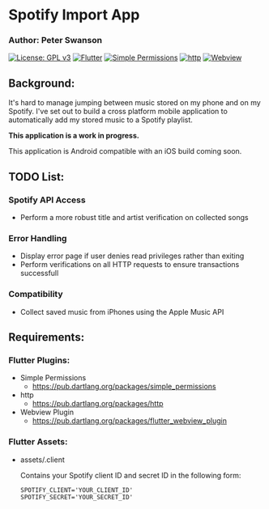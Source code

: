 # Spotify Import App
### Author: Peter Swanson
[![License: GPL v3](https://img.shields.io/badge/License-GPL%20v3-blue.svg)](https://www.gnu.org/licenses/gpl-3.0) 
[![Flutter](https://img.shields.io/badge/Flutter-1.0-green.svg)](https://flutter.io/) 
[![Simple Permissions](https://img.shields.io/badge/Simple%20Permissions-0.1.9-green.svg)](https://pub.dartlang.org/packages/simple_permissions)
[![http](https://img.shields.io/badge/http-0.12.0-green.svg)](https://pub.dartlang.org/packages/http)
[![Webview](https://img.shields.io/badge/Webview-0.3.0+2-green.svg)](https://pub.dartlang.org/packages/flutter_webview_plugin)

## Background:
It's hard to manage jumping between music stored on my phone and on my Spotify. I've set out to build a cross platform mobile application to automatically add my stored music to a Spotify playlist.

<b>This application is a work in progress.</b>

This application is Android compatible with an iOS build coming soon.

## TODO List:
### Spotify API Access
- Perform a more robust title and artist verification on collected songs

### Error Handling
- Display error page if user denies read privileges rather than exiting
- Perform verifications on all HTTP requests to ensure transactions successfull

### Compatibility 
- Collect saved music from iPhones using the Apple Music API

## Requirements:
### Flutter Plugins:
- Simple Permissions
  - https://pub.dartlang.org/packages/simple_permissions
- http
  - https://pub.dartlang.org/packages/http
- Webview Plugin
  - https://pub.dartlang.org/packages/flutter_webview_plugin

### Flutter Assets:
- assets/.client
  
  Contains your Spotify client ID and secret ID in the following form:
  ```
  SPOTIFY_CLIENT='YOUR_CLIENT_ID'
  SPOTIFY_SECRET='YOUR_SECRET_ID'
  ```
